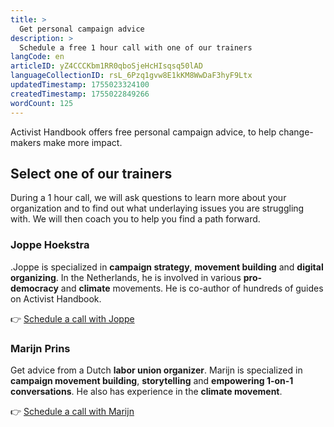 ```yaml
---
title: >
  Get personal campaign advice
description: >
  Schedule a free 1 hour call with one of our trainers
langCode: en
articleID: yZ4CCCKbm1RR0qboSjeHcHIsqsq50lAD
languageCollectionID: rsL_6Pzq1gvw8E1kKM8WwDaF3hyF9Ltx
updatedTimestamp: 1755023324100
createdTimestamp: 1755022849266
wordCount: 125
---
```


Activist Handbook offers free personal campaign advice, to help change-makers make more impact.

## Select one of our trainers

During a 1 hour call, we will ask questions to learn more about your organization and to find out what underlaying issues you are struggling with. We will then coach you to help you find a path forward.

### Joppe Hoekstra

.Joppe is specialized in **campaign strategy**, **movement building** and **digital organizing**. In the Netherlands, he is involved in various **pro-democracy** and **climate** movements. He is co-author of hundreds of guides on Activist Handbook.

👉 [Schedule a call with Joppe](https://calendar.google.com/calendar/u/0/appointments/schedules/AcZssZ1aMZ_VEJrpx3xgW5pgD7qLA9fzFs8lzHD4LW4n156GJ1UGSWwtQ25_61PgVGDW7H6ncEEZIYLC?utm_source=activisthandbook.org)

### Marijn Prins

Get advice from a Dutch **labor union organizer**. Marijn is specialized in **campaign movement building**, **storytelling** and **empowering 1-on-1 conversations**. He also has experience in the **climate movement**.

👉 [Schedule a call with Marijn](https://calendar.google.com/calendar/u/0/appointments/schedules/AcZssZ0fa2HcMHNBSq2JFiqVG0xJE1DzqOq8U7sBWSkjC9zFnutLHDyxlxaRAXlR7ZkZm6Z7JE0w7n8Z?utm_source=activisthandbook.org)